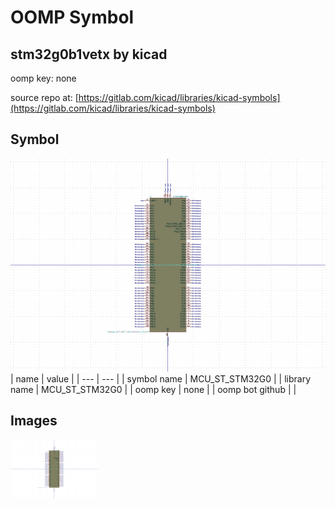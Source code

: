 # OOMP Symbol  
## stm32g0b1vetx  by kicad  
  
oomp key: none  
  
source repo at: [https://gitlab.com/kicad/libraries/kicad-symbols](https://gitlab.com/kicad/libraries/kicad-symbols)  
## Symbol  
  
[![working.png](working_600.png)](working.png)  
| name | value | 
| --- | --- | 
| symbol name | MCU_ST_STM32G0 | 
| library name | MCU_ST_STM32G0 | 
| oomp key | none | 
| oomp bot github |  | 
## Images  
  
[![working.png](working_140.png)](working.png)  
